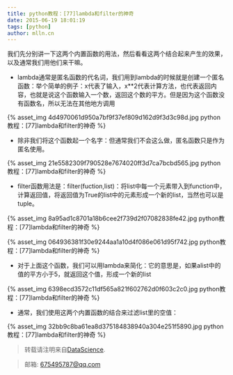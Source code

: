 ```yaml
---
title: python教程：[77]lambda和filter的神奇
date: 2015-06-19 18:01:19
tags: [python]
author: mlln.cn
---
```

我们先分别讲一下这两个内置函数的用法，然后看看这两个结合起来产生的效果，以及通常我们用他们来干嘛。

- lambda通常是匿名函数的代名词，我们用到lambda的时候就是创建一个匿名函数：举个简单的例子：x代表了输入，x**2代表计算方法，也代表返回内容，也就是说这个函数输入一个数，返回这个数的平方。但是因为这个函数没有函数名，所以无法在其他地方调用

{% asset_img 4d4970061d950a7bf9f37ef809d162d9f3d3c98d.jpg python教程：[77]lambda和filter的神奇 %}

- 除非我们将这个函数起一个名字：但通常我们不会这么做，匿名函数只是作为匿名使用。

{% asset_img 21e5582309f790528e7674020ff3d7ca7bcbd565.jpg python教程：[77]lambda和filter的神奇 %}

- filter函数用法是：filter(fuction,list)：将list中每一个元素带入到function中，计算返回值，将返回值为True的list中的元素形成一个新的list，当然也可以是tuple。

{% asset_img 8a95ad1c8701a18b6cee2f739d2f07082838fe42.jpg python教程：[77]lambda和filter的神奇 %}

{% asset_img 064936381f30e9244aa1a10d4f086e061d95f742.jpg python教程：[77]lambda和filter的神奇 %}

- 对于上面这个函数，我们可以用lambda来简化：它的意思是，如果alist中的值的平方小于5，就返回这个值，形成一个新的list

{% asset_img 6398ecd3572c11df565a821f602762d0f603c2c0.jpg python教程：[77]lambda和filter的神奇 %}

- 通常，我们使用这两个内置函数的结合来过滤list里的空值：

{% asset_img 32bb9c8ba61ea8d375184838940a304e251f5890.jpg python教程：[77]lambda和filter的神奇 %}

> 转载请注明来自[DataScience](http://mlln.cn).

> 邮箱: 675495787@qq.com 
